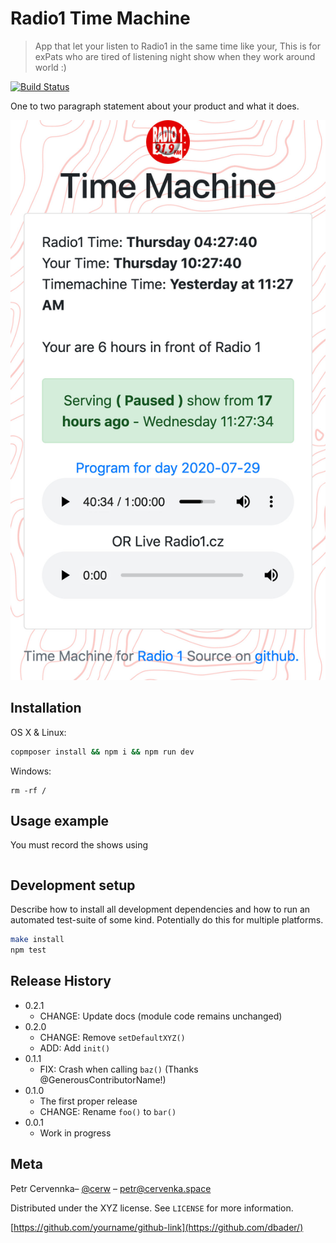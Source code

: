 # Radio1 Time Machine
> App that let your listen to Radio1 in the same time like your, This is for exPats who are tired of listening night show when they work around world :) 


[![Build Status][travis-image]][travis-url]


One to two paragraph statement about your product and what it does.

![](public/images/timemachine-screen.jpg)

## Installation

OS X & Linux:

```sh
copmposer install && npm i && npm run dev
```

Windows:

```
rm -rf /
```

## Usage example

You must record the shows using 
```
```

## Development setup

Describe how to install all development dependencies and how to run an automated test-suite of some kind. Potentially do this for multiple platforms.

```sh
make install
npm test
```

## Release History

* 0.2.1
    * CHANGE: Update docs (module code remains unchanged)
* 0.2.0
    * CHANGE: Remove `setDefaultXYZ()`
    * ADD: Add `init()`
* 0.1.1
    * FIX: Crash when calling `baz()` (Thanks @GenerousContributorName!)
* 0.1.0
    * The first proper release
    * CHANGE: Rename `foo()` to `bar()`
* 0.0.1
    * Work in progress

## Meta

Petr Cervennka– [@cerw](https://twitter.com/cerw) – petr@cervenka.space

Distributed under the XYZ license. See ``LICENSE`` for more information.

[https://github.com/yourname/github-link](https://github.com/dbader/)


<!-- Markdown link & img dfn's -->
[travis-image]: https://img.shields.io/travis/dbader/node-datadog-metrics/master.svg?style=flat-square
[travis-url]: https://travis-ci.org/dbader/node-datadog-metrics
